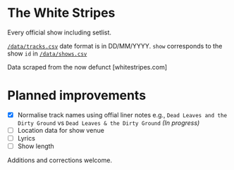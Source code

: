 # The White Stripes

Every official show including setlist. 

[`/data/tracks.csv`](/data/tracks.csv) date format is in DD/MM/YYYY. `show` corresponds to the show `id` in [`/data/shows.csv`](/data/shows.csv)

Data scraped from the now defunct [whitestripes.com]

# Planned improvements

- [x] Normalise track names using offial liner notes e.g., `Dead Leaves and the Dirty Ground` vs `Dead Leaves & the Dirty Ground` _(In progress)_
- [ ] Location data for show venue
- [ ] Lyrics
- [ ] Show length

Additions and corrections welcome.
